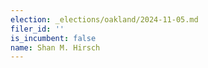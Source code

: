 ```yaml
---
election: _elections/oakland/2024-11-05.md
filer_id: ''
is_incumbent: false
name: Shan M. Hirsch
---
```


